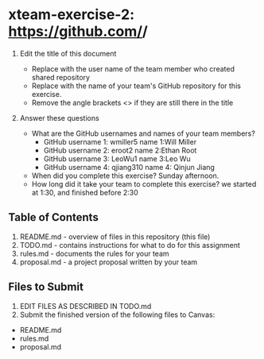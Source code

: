 # xteam-exercise-2: https://github.com/<wmiller5>/<fluffy-umbrella>

1. Edit the title of this document
   * Replace <UserName> with the user name of the team member who created shared repository
   * Replace <GitHubRepositoryName> with the name of your team's GitHub repository for this exercise.
   * Remove the angle brackets <> if they are still there in the title

2. Answer these questions
   * What are the GitHub usernames and names of your team members?
       * GitHub username 1: wmiller5 name 1:Will Miller
       * GitHub username 2: eroot2 name 2:Ethan Root
       * GitHub username 3: LeoWu1 name 3:Leo Wu
       * GitHub username 4: qjiang310 name 4: Qinjun Jiang
   * When did you complete this exercise? Sunday afternoon.
   * How long did it take your team to complete this exercise? we started at 1:30, and finished before 2:30

## Table of Contents

1. README.md - overview of files in this repository (this file)
2. TODO.md - contains instructions for what to do for this assignment
3. rules.md - documents the rules for your team
4. proposal.md - a project proposal written by your team

## Files to Submit

1. EDIT FILES AS DESCRIBED IN TODO.md
2. Submit the finished version of the following files to Canvas:

* README.md
* rules.md
* proposal.md
